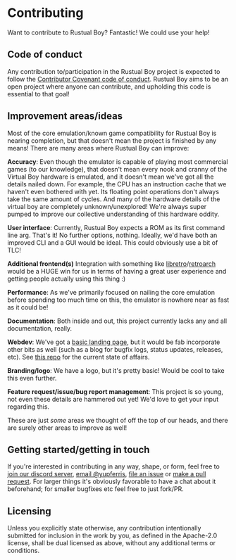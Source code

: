 # Contributing

Want to contribute to Rustual Boy? Fantastic! We could use your help!

## Code of conduct

Any contribution to/participation in the Rustual Boy project is expected to follow the [Contributor Covenant code of conduct](CODE_OF_CONDUCT.md). Rustual Boy aims to be an open project where anyone can contribute, and upholding this code is essential to that goal!

## Improvement areas/ideas

Most of the core emulation/known game compatibility for Rustual Boy is nearing completion, but that doesn't mean the project is finished by any means! There are many areas where Rustual Boy can improve:

**Accuracy**: Even though the emulator is capable of playing most commercial games (to our knowledge), that doesn't mean every nook and cranny of the Virtual Boy hardware is emulated, and it doesn't mean we've got all the details nailed down. For example, the CPU has an instruction cache that we haven't even bothered with yet. Its floating point operations don't always take the same amount of cycles. And many of the hardware details of the virtual boy are completely unknown/unexplored! We're always super pumped to improve our collective understanding of this hardware oddity.

**User interface**: Currently, Rustual Boy expects a ROM as its first command line arg. That's it! No further options, nothing. Ideally, we'd have both an improved CLI and a GUI would be ideal. This could obviously use a bit of TLC!

**Additional frontend(s)** Integration with something like [libretro](https://www.libretro.com/)/[retroarch](https://www.libretro.com/index.php/retroarch-2/) would be a HUGE win for us in terms of having a great user experience and getting people actually using this thing :)

**Performance**: As we've primarily focused on nailing the core emulation before spending too much time on this, the emulator is nowhere near as fast as it could be!

**Documentation**: Both inside and out, this project currently lacks any and all documentation, really.

**Webdev**: We've got a [basic landing page](http://rustualboy.com/), but it would be fab incorporate other bits as well (such as a blog for bugfix logs, status updates, releases, etc). See [this repo](https://github.com/yupferris/rustual-boy-www) for the current state of affairs.

**Branding/logo**: We have a logo, but it's pretty basic! Would be cool to take this even further.

**Feature request/issue/bug report management**: This project is so young, not even these details are hammered out yet! We'd love to get your input regarding this.

These are just _some_ areas we thought of off the top of our heads, and there are surely other areas to improve as well!

## Getting started/getting in touch

If you're interested in contributing in any way, shape, or form, feel free to [join our discord server](https://discord.gg/65j9YMA), [email @yupferris](mailto:yupferris@gmail.com), [file an issue](https://github.com/emu-rs/rustual-boy/issues) or [make a pull request](https://github.com/emu-rs/rustual-boy/pulls). For larger things it's obviously favorable to have a chat about it beforehand; for smaller bugfixes etc feel free to just fork/PR.

## Licensing

Unless you explicitly state otherwise, any contribution intentionally submitted for inclusion in the work by you, as defined in the Apache-2.0 license, shall be dual licensed as above, without any additional terms or conditions.
